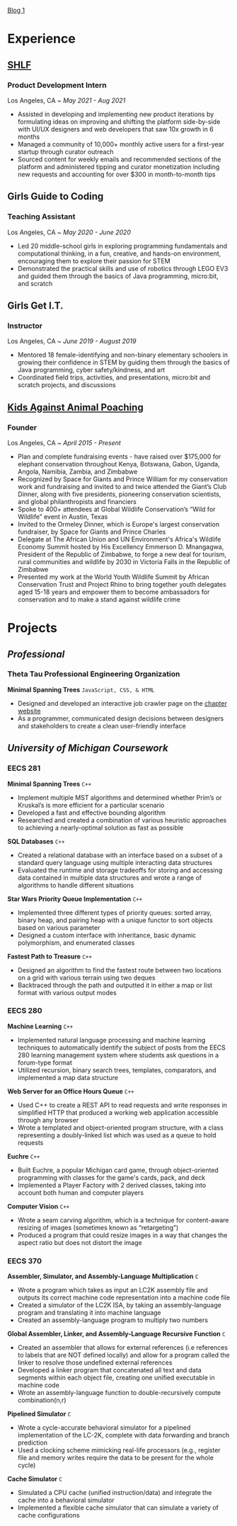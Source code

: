 [Blog 1](eswalkerUmich.github.io/blog1.html)
# Experience
## [SHLF](https://bookshlf.com/) 
### **Product Development Intern**
Los Angeles, CA ~ _May 2021 - Aug 2021_
- Assisted in developing and implementing new product iterations by formulating ideas on improving and shifting the platform side-by-side with UI/UX designers and web developers that saw 10x growth in 6 months
- Managed a community of 10,000+ monthly active users for a first-year startup through curator outreach
- Sourced content for weekly emails and recommended sections of the platform and administered tipping and curator monetization including new requests and accounting for over $300 in month-to-month tips

## Girls Guide to Coding
### **Teaching Assistant**
Los Angeles, CA ~ _May 2020 - June 2020_
- Led 20 middle-school girls in exploring programming fundamentals and computational thinking, in a fun, creative, and hands-on environment, encouraging them to explore their passion for STEM 
- Demonstrated the practical skills and use of robotics through LEGO EV3 and guided them through the basics of Java programming, micro:bit, and scratch

## Girls Get I.T.
### **Instructor**
Los Angeles, CA ~ _June 2019 - August 2019_
- Mentored 18 female-identifying and non-binary elementary schoolers in growing their confidence in STEM by guiding them through the basics of Java programming, cyber safety/kindness, and art
- Coordinated field trips, activities, and presentations, micro:bit and scratch projects, and discussions

## [Kids Against Animal Poaching](https://www.kidsaap.org/)
### **Founder**
Los Angeles, CA ~ _April 2015 - Present_
- Plan and complete fundraising events - have raised over $175,000 for elephant conservation throughout Kenya, Botswana, Gabon, Uganda, Angola, Namibia, Zambia, and Zimbabwe
- Recognized by Space for Giants and Prince William for my conservation work and fundraising and invited to and twice attended the Giant’s Club Dinner, along with five presidents, pioneering conservation scientists, and global philanthropists and financiers
- Spoke to 400+ attendees at Global Wildlife Conservation’s “Wild for Wildlife” event in Austin, Texas
- Invited to the Ormeley Dinner, which is Europe's largest conservation fundraiser, by Space for Giants and Prince Charles 
- Delegate at The African Union and UN Environment's Africa's Wildlife Economy Summit hosted by His Excellency Emmerson D. Mnangagwa, President of the Republic of Zimbabwe, to forge a new deal for tourism, rural communities and wildlife by 2030 in Victoria Falls in the Republic of Zimbabwe
- Presented my work at the World Youth Wildlife Summit by African Conservation Trust and Project Rhino to bring together youth delegates aged 15-18 years and empower them to become ambassadors for conservation and to make a stand against wildlife crime


# Projects

## _Professional_
### **Theta Tau Professional Engineering Organization**
**Minimal Spanning Trees** ```JavaScript, CSS, & HTML```
- Designed and developed an interactive job crawler page on the [chapter website](https://thetatau-umich.org/#/jobs)
- As a programmer, communicated design decisions between designers and stakeholders to create a clean user-friendly interface

## _University of Michigan Coursework_
### **EECS 281**
**Minimal Spanning Trees** ```C++```
- Implement multiple MST algorithms and determined whether Prim’s or Kruskal’s is more efficient for a particular scenario
- Developed a fast and effective bounding algorithm
- Researched and created a combination of various heuristic approaches to achieving a nearly-optimal solution as fast as possible

**SQL Databases** ```C++```
- Created a relational database with an interface based on a subset of a standard query language using multiple interacting data structures
- Evaluated the runtime and storage tradeoffs for storing and accessing data contained in multiple data structures and wrote a range of algorithms to handle different situations

**Star Wars Priority Queue Implementation** ```C++```

- Implemented three different types of priority queues: sorted array, binary heap, and pairing heap with a unique functor to sort objects based on various parameter
- Designed a custom interface with inheritance, basic dynamic polymorphism, and enumerated classes 

**Fastest Path to Treasure** ```C++```

- Designed an algorithm to find the fastest route between two locations on a grid with various terrain using two deques 
- Backtraced through the path and outputted it in either a map or list format with various output modes

### **EECS 280**
**Machine Learning** ```C++```
- Implemented natural language processing and machine learning techniques to automatically identify the subject of posts from the EECS 280 learning management system where students ask questions in a forum-type format
- Utilized recursion, binary search trees, templates, comparators, and implemented a map data structure

**Web Server for an Office Hours Queue** ```C++```
- Used C++ to create a REST API to read requests and write responses in simplified HTTP that produced a working web application accessible through any browser
- Wrote a templated and object-oriented program structure, with a class representing a doubly-linked list which was used as a queue to hold requests

**Euchre** ```C++```
- Built Euchre, a popular Michigan  card game, through object-oriented programming with classes for the game's cards, pack, and deck
- Implemented a Player Factory with 2 derived classes, taking into account both human and computer players

**Computer Vision** ```C++```
- Wrote a seam carving algorithm, which is a technique for content-aware resizing of images (sometimes known as “retargeting”)
- Produced a program that could resize images in a way that changes the aspect ratio but does not distort the image

### **EECS 370**
**Assembler, Simulator, and Assembly-Language Multiplication** ```C```
- Wrote a program which takes as input an LC2K assembly file and outputs its correct machine code representation into a machine code file
- Created a simulator of the LC2K ISA, by taking an assembly-language program and translating it into machine language
- Created an assembly-language program to multiply two numbers

**Global Assembler, Linker, and Assembly-Language Recursive Function** ```C```
- Created an assembler that allows for external references (i.e references to labels that are NOT defined locally) and allow for a program called the linker to resolve those undefined external references
- Developed a linker program that concatenated all text and data segments within each object file, creating one unified executable in machine code
- Wrote an assembly-language function to double-recursively compute combination(n,r)

**Pipelined Simulator** ```C```
- Wrote a cycle-accurate behavioral simulator for a pipelined implementation of the LC-2K, complete with data forwarding and branch prediction
- Used a clocking scheme mimicking real-life processors (e.g., register file and memory writes require the data to be present for the whole cycle)

**Cache Simulator** ```C```
- Simulated a CPU cache (unified instruction/data) and integrate the cache into a behavioral simulator
- Implemented a flexible cache simulator that can simulate a variety of cache configurations
